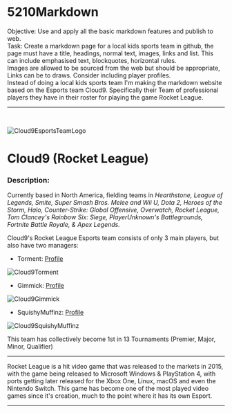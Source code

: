 # 5210Markdown

<p1>Objective: Use and apply all the basic markdown features and publish to web.<br>
Task: Create a markdown page for a local kids sports team in github, the page must have a title, headings, normal text, images, links and list. This can include emphasised text, blockquotes, horizontal rules.<br>
Images are allowed to be sourced from the web but should be appropriate, Links can be to draws. Consider including player profiles.<br>
Instead of doing a local kids sports team I'm making the markdown website based on the Esports team Cloud9. Specifically their Team of professional players they have in their roster for playing the game Rocket League.</p1>

***

<br>

![Cloud9EsportsTeamLogo](https://static1.squarespace.com/static/519d9fe3e4b0dd1ef2ceba77/t/52f430f2e4b05d1230be1716/1391735028312/Facebook_Timeline_Banner_C9.png?format=1000w)

<h1>Cloud9 (Rocket League)</h1>

<h3>Description:</h3>

Currently based in North America, fielding teams in *Hearthstone, League of Legends, Smite, Super Smash Bros. Melee and Wii U, Dota 2, Heroes of the Storm, Halo, Counter-Strike: Global Offensive, Overwatch, Rocket League, Tom Clancey's Rainbow Six: Siege, PlayerUnknown's Battlegrounds, Fortnite Battle Royale, & Apex Legends.*

Cloud9's Rocket League Esports team consists of only 3 main players, but also have two managers:
 
- Torment: [Profile](https://liquipedia.net/rocketleague/Torment) 

![Cloud9Torment](https://liquipedia.net/commons/images/thumb/f/ff/WSOE4_TORMENT.jpg/293px-WSOE4_TORMENT.jpg)

- Gimmick: [Profile](https://liquipedia.net/rocketleague/Gimmick)

![Cloud9Gimmick](https://liquipedia.net/commons/images/thumb/0/05/DHDALLAS_2019_RL_GIMMICK.jpg/320px-DHDALLAS_2019_RL_GIMMICK.jpg)

-  SquishyMuffinz: [Profile](https://liquipedia.net/rocketleague/SquishyMuffinz)

![Cloud9SquishyMuffinz](https://liquipedia.net/commons/images/thumb/2/2d/DHDALLAS_2019_RL_SQUISHY.jpg/320px-DHDALLAS_2019_RL_SQUISHY.jpg)

This team has collectively become 1st in 13 Tournaments (Premier, Major, Minor, Qualifier) 

***

Rocket League is a hit video game that was released to the markets in 2015, with the game being released to Microsoft Windows & PlayStation 4, with ports getting later released for the Xbox One, Linux, macOS and even the Nintendo Switch. This game has become one of the most played video games since it's creation, much to the point where it has its own Esport.

***
